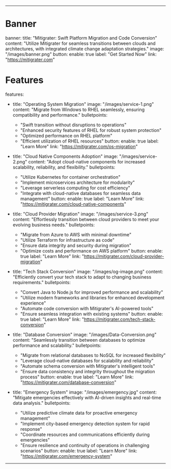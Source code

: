 ---

# Banner
banner:
  title: "Mitigrater: Swift Platform Migration and Code Conversion"
  content: "Utilize Mitigrater for seamless transitions between clouds and architectures, with integrated climate change adaptation strategies."
  image: "/images/banner.png"
  button:
    enable: true
    label: "Get Started Now"
    link: "https://mitigrater.com"

# Features
features:
  - title: "Operating System Migration"
    image: "/images/service-1.png"
    content: "Migrate from Windows to RHEL seamlessly, ensuring compatibility and performance."
    bulletpoints:
      - "Swift transition without disruptions to operations"
      - "Enhanced security features of RHEL for robust system protection"
      - "Optimized performance on RHEL platform"
      - "Efficient utilization of RHEL resources"
    button:
      enable: true
      label: "Learn More"
      link: "https://mitigrater.com/os-migration"

  - title: "Cloud Native Components Adoption"
    image: "/images/service-2.png"
    content: "Adopt cloud-native components for increased scalability, reliability, and flexibility."
    bulletpoints:
      - "Utilize Kubernetes for container orchestration"
      - "Implement microservices architecture for modularity"
      - "Leverage serverless computing for cost efficiency"
      - "Integrate with cloud-native databases for seamless data management"
    button:
      enable: true
      label: "Learn More"
      link: "https://mitigrater.com/cloud-native-components"

  - title: "Cloud Provider Migration"
    image: "/images/service-3.png"
    content: "Effortlessly transition between cloud providers to meet your evolving business needs."
    bulletpoints:
      - "Migrate from Azure to AWS with minimal downtime"
      - "Utilize Terraform for infrastructure as code"
      - "Ensure data integrity and security during migration"
      - "Optimize costs and performance on AWS platform"
    button:
      enable: true
      label: "Learn More"
      link: "https://mitigrater.com/cloud-provider-migration"

  - title: "Tech Stack Conversion"
    image: "/images/og-image.png"
    content: "Efficiently convert your tech stack to adapt to changing business requirements."
    bulletpoints:
      - "Convert Java to Node.js for improved performance and scalability"
      - "Utilize modern frameworks and libraries for enhanced development experience"
      - "Automate code conversion with Mitigrater's AI-powered tools"
      - "Ensure seamless integration with existing systems"
    button:
      enable: true
      label: "Learn More"
      link: "https://mitigrater.com/tech-stack-conversion"

  - title: "Database Conversion"
    image: "/images/Data-Conversion.png"
    content: "Seamlessly transition between databases to optimize performance and scalability."
    bulletpoints:
      - "Migrate from relational databases to NoSQL for increased flexibility"
      - "Leverage cloud-native databases for scalability and reliability"
      - "Automate schema conversion with Mitigrater's intelligent tools"
      - "Ensure data consistency and integrity throughout the migration process"
    button:
      enable: true
      label: "Learn More"
      link: "https://mitigrater.com/database-conversion"

  - title: "Emergency System"
    image: "/images/emergency.jpg"
    content: "Mitigate emergencies effectively with AI-driven insights and real-time data analysis."
    bulletpoints:
      - "Utilize predictive climate data for proactive emergency management"
      - "Implement city-based emergency detection system for rapid response"
      - "Coordinate resources and communications efficiently during emergencies"
      - "Ensure resilience and continuity of operations in challenging scenarios"
    button:
      enable: true
      label: "Learn More"
      link: "https://mitigrater.com/emergency-system"

---
